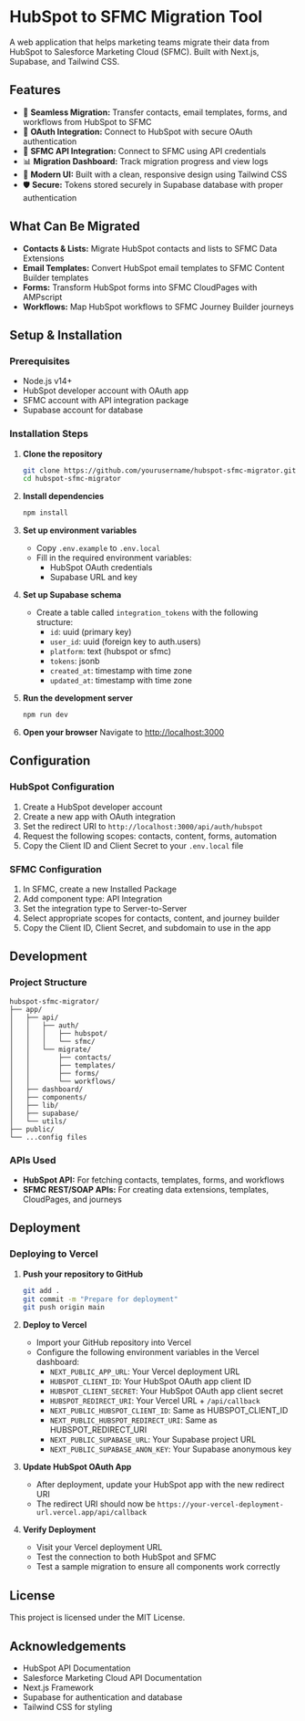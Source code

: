 # HubSpot to SFMC Migration Tool

A web application that helps marketing teams migrate their data from HubSpot to Salesforce Marketing Cloud (SFMC). Built with Next.js, Supabase, and Tailwind CSS.

## Features

- 🔄 **Seamless Migration:** Transfer contacts, email templates, forms, and workflows from HubSpot to SFMC
- 🔌 **OAuth Integration:** Connect to HubSpot with secure OAuth authentication
- 🔑 **SFMC API Integration:** Connect to SFMC using API credentials
- 📊 **Migration Dashboard:** Track migration progress and view logs
- 🎨 **Modern UI:** Built with a clean, responsive design using Tailwind CSS
- 🛡️ **Secure:** Tokens stored securely in Supabase database with proper authentication

## What Can Be Migrated

- **Contacts & Lists:** Migrate HubSpot contacts and lists to SFMC Data Extensions
- **Email Templates:** Convert HubSpot email templates to SFMC Content Builder templates
- **Forms:** Transform HubSpot forms into SFMC CloudPages with AMPscript
- **Workflows:** Map HubSpot workflows to SFMC Journey Builder journeys

## Setup & Installation

### Prerequisites

- Node.js v14+ 
- HubSpot developer account with OAuth app
- SFMC account with API integration package
- Supabase account for database

### Installation Steps

1. **Clone the repository**
   ```bash
   git clone https://github.com/yourusername/hubspot-sfmc-migrator.git
   cd hubspot-sfmc-migrator
   ```

2. **Install dependencies**
   ```bash
   npm install
   ```

3. **Set up environment variables**
   - Copy `.env.example` to `.env.local`
   - Fill in the required environment variables:
     - HubSpot OAuth credentials
     - Supabase URL and key

4. **Set up Supabase schema**
   - Create a table called `integration_tokens` with the following structure:
     - `id`: uuid (primary key)
     - `user_id`: uuid (foreign key to auth.users)
     - `platform`: text (hubspot or sfmc)
     - `tokens`: jsonb
     - `created_at`: timestamp with time zone
     - `updated_at`: timestamp with time zone

5. **Run the development server**
   ```bash
   npm run dev
   ```

6. **Open your browser**
   Navigate to [http://localhost:3000](http://localhost:3000)

## Configuration

### HubSpot Configuration

1. Create a HubSpot developer account
2. Create a new app with OAuth integration
3. Set the redirect URI to `http://localhost:3000/api/auth/hubspot`
4. Request the following scopes: contacts, content, forms, automation
5. Copy the Client ID and Client Secret to your `.env.local` file

### SFMC Configuration

1. In SFMC, create a new Installed Package
2. Add component type: API Integration
3. Set the integration type to Server-to-Server
4. Select appropriate scopes for contacts, content, and journey builder
5. Copy the Client ID, Client Secret, and subdomain to use in the app

## Development

### Project Structure

```
hubspot-sfmc-migrator/
├── app/
│   ├── api/
│   │   ├── auth/
│   │   │   ├── hubspot/
│   │   │   └── sfmc/
│   │   └── migrate/
│   │       ├── contacts/
│   │       ├── templates/
│   │       ├── forms/
│   │       └── workflows/
│   ├── dashboard/
│   ├── components/
│   ├── lib/
│   ├── supabase/
│   └── utils/
├── public/
└── ...config files
```

### APIs Used

- **HubSpot API:** For fetching contacts, templates, forms, and workflows
- **SFMC REST/SOAP APIs:** For creating data extensions, templates, CloudPages, and journeys

## Deployment

### Deploying to Vercel

1. **Push your repository to GitHub**
   ```bash
   git add .
   git commit -m "Prepare for deployment"
   git push origin main
   ```

2. **Deploy to Vercel**
   - Import your GitHub repository into Vercel
   - Configure the following environment variables in the Vercel dashboard:
     - `NEXT_PUBLIC_APP_URL`: Your Vercel deployment URL
     - `HUBSPOT_CLIENT_ID`: Your HubSpot OAuth app client ID
     - `HUBSPOT_CLIENT_SECRET`: Your HubSpot OAuth app client secret
     - `HUBSPOT_REDIRECT_URI`: Your Vercel URL + `/api/callback`
     - `NEXT_PUBLIC_HUBSPOT_CLIENT_ID`: Same as HUBSPOT_CLIENT_ID
     - `NEXT_PUBLIC_HUBSPOT_REDIRECT_URI`: Same as HUBSPOT_REDIRECT_URI
     - `NEXT_PUBLIC_SUPABASE_URL`: Your Supabase project URL
     - `NEXT_PUBLIC_SUPABASE_ANON_KEY`: Your Supabase anonymous key

3. **Update HubSpot OAuth App**
   - After deployment, update your HubSpot app with the new redirect URI
   - The redirect URI should now be `https://your-vercel-deployment-url.vercel.app/api/callback`

4. **Verify Deployment**
   - Visit your Vercel deployment URL
   - Test the connection to both HubSpot and SFMC
   - Test a sample migration to ensure all components work correctly

## License

This project is licensed under the MIT License.

## Acknowledgements

- HubSpot API Documentation
- Salesforce Marketing Cloud API Documentation
- Next.js Framework
- Supabase for authentication and database
- Tailwind CSS for styling
